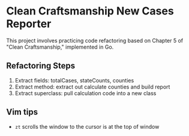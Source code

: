 # Clean Craftsmanship New Cases Reporter

This project involves practicing code refactoring based on Chapter 5 of "Clean Craftsmanship," implemented in Go.

## Refactoring Steps

1. Extract fields: totalCases, stateCounts, counties
2. Extract method: extract out calculate counties and build report
3. Extract superclass: pull calculation code into a new class

## Vim tips

* `zt` scrolls the window to the cursor is at the top of window
